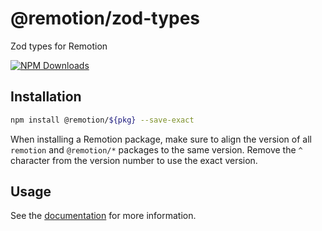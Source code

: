# @remotion/zod-types
 
Zod types for Remotion
 
[![NPM Downloads](https://img.shields.io/npm/dm/zod-types.svg?style=flat&color=black&label=Downloads)](https://npmcharts.com/compare/zod-types?minimal=true)
 
## Installation
 
```bash
npm install @remotion/${pkg} --save-exact
```
 
When installing a Remotion package, make sure to align the version of all `remotion` and `@remotion/*` packages to the same version.
Remove the `^` character from the version number to use the exact version.
 
## Usage
 
See the [documentation](https://www.remotion.dev/docs/zod-types) for more information.
